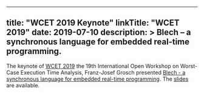 
---
title: "WCET 2019 Keynote"
linkTitle: "WCET 2019"
date: 2019-07-10
description: >
  Blech – a synchronous language for embedded real-time programming.
---

The keynote of [WCET 2019](http://archives.ecrts.org/fileadmin/WebsitesArchiv/ecrts2019/wcet/index.html) the 19th International Open Workshop on Worst-Case Execution Time Analysis, Franz-Josef Grosch presented [Blech - a synchronous language for embedded real-time programming](http://archives.ecrts.org/fileadmin/WebsitesArchiv/ecrts2019/wcet/index.html). The [slides](./keynote-wcet-2019-final.pdf) are available.

